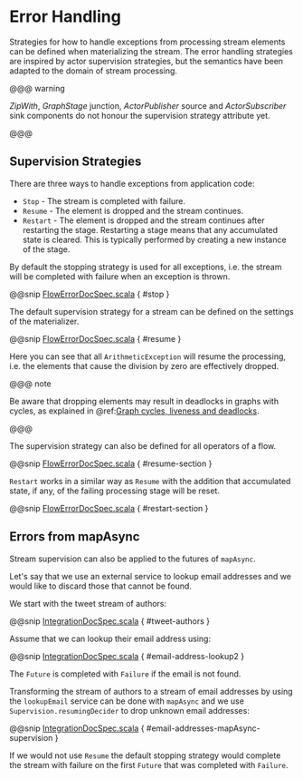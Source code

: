 <a id="stream-error-scala"></a>
# Error Handling

Strategies for how to handle exceptions from processing stream elements can be defined when
materializing the stream. The error handling strategies are inspired by actor supervision
strategies, but the semantics have been adapted to the domain of stream processing.

@@@ warning

*ZipWith*, *GraphStage* junction, *ActorPublisher* source and *ActorSubscriber* sink
components do not honour the supervision strategy attribute yet.

@@@

## Supervision Strategies

There are three ways to handle exceptions from application code:

 * `Stop` - The stream is completed with failure.
 * `Resume` - The element is dropped and the stream continues.
 * `Restart` - The element is dropped and the stream continues after restarting the stage.
Restarting a stage means that any accumulated state is cleared. This is typically
performed by creating a new instance of the stage.

By default the stopping strategy is used for all exceptions, i.e. the stream will be completed with
failure when an exception is thrown.

@@snip [FlowErrorDocSpec.scala](../code/docs/stream/FlowErrorDocSpec.scala) { #stop }

The default supervision strategy for a stream can be defined on the settings of the materializer.

@@snip [FlowErrorDocSpec.scala](../code/docs/stream/FlowErrorDocSpec.scala) { #resume }

Here you can see that all `ArithmeticException` will resume the processing, i.e. the
elements that cause the division by zero are effectively dropped.

@@@ note

Be aware that dropping elements may result in deadlocks in graphs with
cycles, as explained in @ref:[Graph cycles, liveness and deadlocks](stream-graphs.md#graph-cycles-scala).

@@@

The supervision strategy can also be defined for all operators of a flow.

@@snip [FlowErrorDocSpec.scala](../code/docs/stream/FlowErrorDocSpec.scala) { #resume-section }

`Restart` works in a similar way as `Resume` with the addition that accumulated state,
if any, of the failing processing stage will be reset.

@@snip [FlowErrorDocSpec.scala](../code/docs/stream/FlowErrorDocSpec.scala) { #restart-section }

## Errors from mapAsync

Stream supervision can also be applied to the futures of `mapAsync`.

Let's say that we use an external service to lookup email addresses and we would like to
discard those that cannot be found.

We start with the tweet stream of authors:

@@snip [IntegrationDocSpec.scala](../code/docs/stream/IntegrationDocSpec.scala) { #tweet-authors }

Assume that we can lookup their email address using:

@@snip [IntegrationDocSpec.scala](../code/docs/stream/IntegrationDocSpec.scala) { #email-address-lookup2 }

The `Future` is completed with `Failure` if the email is not found.

Transforming the stream of authors to a stream of email addresses by using the `lookupEmail`
service can be done with `mapAsync` and we use `Supervision.resumingDecider` to drop
unknown email addresses:

@@snip [IntegrationDocSpec.scala](../code/docs/stream/IntegrationDocSpec.scala) { #email-addresses-mapAsync-supervision }

If we would not use `Resume` the default stopping strategy would complete the stream
with failure on the first `Future` that was completed with `Failure`.
